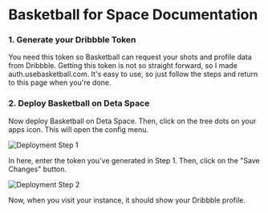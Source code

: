 # Basketball for Space Documentation

### 1. Generate your Dribbble Token
You need this token so Basketball can request your shots and profile data from Dribbble. Getting this token is not so straight forward, so I made auth.usebasketball.com. It's easy to use, so just follow the steps and return to this page when you're done.

### 2. Deploy Basketball on Deta Space

Now deploy Basketball on Deta Space. Then, click on the tree dots on your apps icon. This will open the config menu. 

<img alt="Deployment Step 1" src="http://cdn.berrysauce.me/basketball/docs/step1.png">

In here, enter the token you've generated in Step 1. Then, click on the "Save Changes" button.

<img alt="Deployment Step 2" src="http://cdn.berrysauce.me/basketball/docs/step2.png">

Now, when you visit your instance, it should show your Dribbble profile.